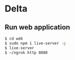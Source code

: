 # Delta

## Run web application

```sh
$ cd web
$ sudo npm i live-server -g
$ live-server
$ ~/ngrok http 8080
```
